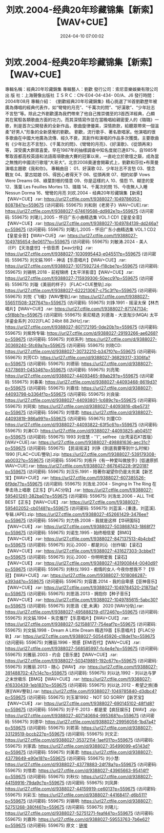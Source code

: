 ﻿---
title: 刘欢.2004-经典20年珍藏锦集【新索】【WAV+CUE】
date: 2024-04-10 07:00:02
categories: WAV车载音乐、镜像
tags: 华语中文
---
# 刘欢.2004-经典20年珍藏锦集【新索】【WAV+CUE】

專輯名稱：經典20年珍藏錦集
專輯藝人：劉歡
發行公司：索尼音樂娛樂有限公司
出 版 社：上海聲像出版社
ＩＳＲＣ：CN-E04-04-434- 00/A、J6
發行時間：2004年08月
專輯介紹：
《劉歡經典20年珍藏錦集》精心挑選了16首劉歡歷年被廣為傳唱的經典代表作，如“彎彎的月亮”、“千萬次的問”、“好漢歌”、“少年壯志不言愁”等。除此之外劉歡還為我們帶來了他自己推崇備至的3首西洋經典，凸顯其在駕馭各類歌曲方面的功力。而其深情寫作並在當晚唱給親密愛人的《璐璐》一歌，則是首次公開發表的全新作品，歌曲旋律優美，深情款款，給聽眾帶來一個溫柔"好男人"形象的全新感覺的劉歡。
劉歡，流行歌手、著名歌唱家。他演唱的很多歌曲在中國大地廣為流傳、經久不衰，其創作和演唱的作品多次獲獎。主要歌曲有《少年壯志不言愁》、《千萬次的問》、《彎彎的月亮》、《好漢歌》、《從頭再來》等，深受廣大群眾喜愛。早在1987年的抽樣調查中知名度就已達87%，自1985年奪取首都高校英語和法語兩項歌曲大賽的冠軍以來，一直屹立於歌壇之巔，成為當之無愧的中國流行歌壇“大哥大”。北京2008奧運會開幕式上，劉歡和莎拉•布萊曼演唱主題歌《我和你》。
專輯曲目：
01、好漢歌
02、少年壯志不言愁
03、懷念戰友
04、蒙古姑娘
05、得民心者得天下
06、從頭再來
07、相約如夢 Vows Were Dreams
08、綠葉對根的情意
09、你是這樣的人
10、情怨
11、糊塗的愛
12、落葉 Les Feuilles Mortes
13、璐璐
14、千萬次的問
15、今夜無人入睡 Nessun Dorma
16、彎彎的月亮
刘欢.2004 - 经典20年珍藏锦集【新索】【WAV+CUE】.rar: https://url27.ctfile.com/f/9388027-1049786053-808784?p=559675
(访问密码: 559675)
刘和刚《老房子》WAV+CUE].rar: https://url27.ctfile.com/f/9388027-674619588-dd982e?p=559675
(访问密码: 559675)
刘珺儿.2005 - 怀旧广东小曲精选集 VOL.1 CD1【皇星全音】【WAV+CUE】.rar: https://url27.ctfile.com/f/9388027-1049784139-dd246a?p=559675
(访问密码: 559675)
刘珺儿.2005 - 怀旧广东小曲精选集 VOL.1 CD2【皇星全音】【WAV+CUE】.rar: https://url27.ctfile.com/f/9388027-1049785654-8e0617?p=559675
(访问密码: 559675)
刘敏涛.2024 - 美人（EP）【天浩盛世】十倍音质【wav分轨】.rar: https://url27.ctfile.com/f/9388027-1030995443-e04551?p=559675
(访问密码: 559675)
刘文娟.1991 - 神话【乐意唱片】【WAV+CUE】.rar: https://url27.ctfile.com/f/9388027-1017592724-f18cbe?p=559675
(访问密码: 559675)
刘锡明.2018 - 前程锦绣【太平洋影音】【WAV+CUE】.rar: https://url27.ctfile.com/f/9388027-715939306-50ecc9?p=559675
(访问密码: 559675)
刘璇《美丽的样子》 [FLAC+CUE整轨].zip: https://url27.ctfile.com/f/9388027-622213067-c75c3f?p=559675
(访问密码: 559675)
刘悦《飞蛾》[WAV整轨].rar: https://url27.ctfile.com/f/9388027-556511508-32f764?p=559675
(访问密码: 559675)
刘铮.1991 - 摇滚太保【林杰唱片】【WAV+CUE】.rar: https://url27.ctfile.com/f/9388027-871747134-c5f8bb?p=559675
(访问密码: 559675)
索尼精选 刘德海 - 大浪淘沙(MQA) 太平洋鎏金系列 2022[FLAC 24bit 88.2kHz].rar:
https://url27.ctfile.com/f/9388027-807172195-0de20b?p=559675
(访问密码: 559675)
刘紫玲专辑: https://url27.ctfile.com/d/9388027-29193266-ae6268?p=559675
(访问密码: 559675)
刘欢系列: https://url27.ctfile.com/d/9388027-30369240-5fc69a?p=559675
(访问密码: 559675)
刘晓CD: https://url27.ctfile.com/d/9388027-30732210-b347f0?p=559675
(访问密码: 559675)
刘芳CD: https://url27.ctfile.com/d/9388027-36829317-3306fa?p=559675
(访问密码: 559675)
刘德丽: https://url27.ctfile.com/d/9388027-43778691-045346?p=559675
(访问密码: 559675)
刘亮鹭: https://url27.ctfile.com/d/9388027-44093465-89ab29?p=559675
(访问密码: 559675)
刘春美: https://url27.ctfile.com/d/9388027-44093468-8619d3?p=559675
(访问密码: 559675)
刘嘉佳: https://url27.ctfile.com/d/9388027-44093798-b3364f?p=559675
(访问密码: 559675)
刘良骏: https://url27.ctfile.com/d/9388027-44093801-1c689c?p=559675
(访问密码: 559675)
刘珂矣: https://url27.ctfile.com/d/9388027-44093816-dbe573?p=559675
(访问密码: 559675)
刘惜君: https://url27.ctfile.com/d/9388027-44093819-986a99?p=559675
(访问密码: 559675)
刘蔓CD: https://url27.ctfile.com/d/9388027-44093822-63f5c6?p=559675
(访问密码: 559675)
刘涛CD: https://url27.ctfile.com/d/9388027-44093825-ab0451?p=559675
(访问密码: 559675)
1993 刘佳慧 - ''I'', selfree（台湾滚石K1首版）[WAV+CUE].rar: https://url27.ctfile.com/f/9388027-498881636-aec31c?p=559675
(访问密码: 559675)
【民谣摇滚】刘铮《到底我要等到什么时候》 1990 [FLAC+CUE/整轨].zip: https://url27.ctfile.com/f/9388027-539179308-ab0032?p=559675
(访问密码: 559675)
刘栋升《有一种爱叫做放手》[低速原抓WAV+CUE].rar: https://url27.ctfile.com/f/9388027-867645228-9f2018?p=559675
(访问密码: 559675)
刘汉乐.1991 - 陪著你凝望你仍是太优美【新艺宝】【WAV+CUE】.rar: https://url27.ctfile.com/f/9388027-607385526-6f9de7?p=559675
(访问密码: 559675)
刘浩龙.2004 - Singing In The Ring 在拳击场上唱歌【正东】【FLAC分轨】.rar: https://url27.ctfile.com/f/9388027-595401261-382ba0?p=559675
(访问密码: 559675)
刘浩龙.2006 - ALL THE BEST【正东】【WAV+CUE】.rar: https://url27.ctfile.com/f/9388027-595402052-cb0148?p=559675
(访问密码: 559675)
刘蓝溪.-.[重逢。刘蓝溪].专辑.(APE).zip: https://url27.ctfile.com/f/9388027-452661429-3476ee?p=559675
(访问密码: 559675)
刘力扬.2008 - 我就是这样【华研国际】【WAV+CUE】.rar: https://url27.ctfile.com/f/9388027-503868743-1868f7?p=559675
(访问密码: 559675)
刘诺生.1995 - 始终相信爱【BMG】【WAV+CUE】.rar: https://url27.ctfile.com/f/9388027-847137513-4b4cbd?p=559675
(访问密码: 559675)
刘沁.2000 - 都是刘沁（创作辑）【滚石】【WAV+CUE】.rar: https://url27.ctfile.com/f/9388027-431627303-3cbbe1?p=559675
(访问密码: 559675)
刘沁.2000 - 你明明爱我【滚石】【WAV+CUE】.rar: https://url27.ctfile.com/f/9388027-431900844-0040d9?p=559675
(访问密码: 559675)
刘秋仪.1993 - 痴情的女人·今夜你想我不？【华冠】【WAV+CUE】.rar: https://url27.ctfile.com/f/9388027-1018086287-e393d4?p=559675
(访问密码: 559675)
刘容嘉.2014 - 我的自卑感【亚神音乐】【WAV+CUE】.rar: https://url27.ctfile.com/f/9388027-1049784520-21870a?p=559675
(访问密码: 559675)
刘思涵.2013 - 拥抱你【种子音乐】【WAV+CUE】.rar: https://url27.ctfile.com/f/9388027-1049785615-5abc30?p=559675
(访问密码: 559675)
刘思涵《爱,未满》 2020 [WAV分轨].rar: https://url27.ctfile.com/f/9388027-495888219-d17246?p=559675
(访问密码: 559675)
刘文娟.1994 - 失恋餐厅【乐意唱片】【WAV+CUE】.rar: https://url27.ctfile.com/f/9388027-521588177-754eaf?p=559675
(访问密码: 559675)
刘文娟.1998 - Dream A Little Dream 精选19首【乐意唱片】【FLAC分轨】.rar:
https://url27.ctfile.com/f/9388027-505445926-c18de1?p=559675
(访问密码: 559675)
刘雅丽.1996 - 预感【EMI百代】【WAV+CUE】.rar: https://url27.ctfile.com/f/9388027-568585997-fc4e4e?p=559675
(访问密码: 559675)
刘雅丽.2003 - 约会【音乐堡】【WAV+CUE】.rar: https://url27.ctfile.com/f/9388027-503419891-192c67?p=559675
(访问密码: 559675)
刘雅丽.2013 - 随心【WAV】.zip: https://url27.ctfile.com/f/9388027-391488702-47c14c?p=559675
(访问密码: 559675)
刘以达.1992 - 刘以达与梦之末世极乐【BMG】【WAV+CUE】.rar: https://url27.ctfile.com/f/9388027-416330439-1eb183?p=559675
(访问密码: 559675)
刘以达.2012 - 希望之旅[香港][WAV整轨].rar: https://url27.ctfile.com/f/9388027-1049785840-d3dbc4?p=559675
(访问密码: 559675)
刘玉翠1992 - NOT SO SORRY【新艺宝】【WAV+CUE】.rar: https://url27.ctfile.com/f/9388027-690145102-48f1d8?p=559675
(访问密码: 559675)
刘子千.2013 - 都是爱【疯狂娱乐】【WAV】.zip: https://url27.ctfile.com/f/9388027-407140694-995368?p=559675
(访问密码: 559675)
刘德华: https://url27.ctfile.com/d/9388027-29956056-1bd7a4?p=559675
(访问密码: 559675)
刘若英: https://url27.ctfile.com/d/9388027-33129519-bccb22?p=559675
(访问密码: 559675)
刘文正: https://url27.ctfile.com/d/9388027-35372114-1aef01?p=559675
(访问密码: 559675)
刘家昌: https://url27.ctfile.com/d/9388027-35499099-e5143d?p=559675
(访问密码: 559675)
刘美君: https://url27.ctfile.com/d/9388027-43778649-e90e18?p=559675
(访问密码: 559675)
刘小慧: https://url27.ctfile.com/d/9388027-43778883-24f78a?p=559675
(访问密码: 559675)
刘惜君: https://url27.ctfile.com/d/9388027-43965663-95414f?p=559675
(访问密码: 559675)
刘秋仪: https://url27.ctfile.com/d/9388027-44159916-79da9c?p=559675
(访问密码: 559675)
刘凤屏: https://url27.ctfile.com/d/9388027-44159919-ce6013?p=559675
(访问密码: 559675)
刘彩玉: https://url27.ctfile.com/d/9388027-44168417-d6b511?p=559675
(访问密码: 559675)
刘锡明: https://url27.ctfile.com/d/9388027-52751268-380f46?p=559675
(访问密码: 559675)
刘珺儿: https://url27.ctfile.com/d/9388027-52751271-feaf44?p=559675
(访问密码: 559675)
刘嘉玲: https://url27.ctfile.com/d/9388027-59553763-7b6e62?p=559675
(访问密码: 559675)
原文：[链接](https://blog.sina.com.cn/s/blog_1647c7e760103152o.html)